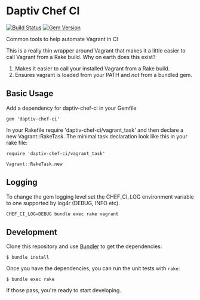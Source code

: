 # Daptiv Chef CI
[![Build Status](https://travis-ci.org/daptiv/daptiv-chef-ci.png)](https://travis-ci.org/daptiv/daptiv-chef-ci)
[![Gem Version](https://badge.fury.io/rb/daptiv-chef-ci.png)](http://badge.fury.io/rb/daptiv-chef-ci)

Common tools to help automate Vagrant in CI

This is a really thin wrapper around Vagrant that makes it a little easier to call Vagrant from a Rake build. Why on earth does this exist?

1. Makes it easier to call your installed Vagrant from a Rake build.
2. Ensures vagrant is loaded from your PATH and _not_ from a bundled gem.

## Basic Usage

Add a dependency for daptiv-chef-ci in your Gemfile

`gem 'daptiv-chef-ci'`

In your Rakefile require 'daptiv-chef-ci/vagrant_task' and then declare a new Vagrant::RakeTask. The minimal task declaration look like this in your rake file:

```
require 'daptiv-chef-ci/vagrant_task'

Vagrant::RakeTask.new
```

## Logging

To change the gem logging level set the CHEF_CI_LOG environment variable to one supported by log4r (DEBUG, INFO etc).

`CHEF_CI_LOG=DEBUG bundle exec rake vagrant`

## Development

Clone this repository and use [Bundler](http://gembundler.com) to get the dependencies:

```
$ bundle install
```

Once you have the dependencies, you can run the unit tests with `rake`:

```
$ bundle exec rake
```

If those pass, you're ready to start developing.
